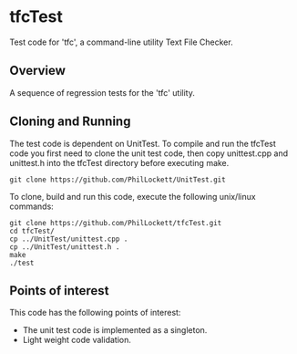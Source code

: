 # tfcTest
Test code for 'tfc', a command-line utility Text File Checker.

## Overview
A sequence of regression tests for the 'tfc' utility.

## Cloning and Running
The test code is dependent on UnitTest. To compile and run the tfcTest code you
first need to clone the unit test code, then copy unittest.cpp and unittest.h 
into the tfcTest directory before executing make.

    git clone https://github.com/PhilLockett/UnitTest.git

To clone, build and run this code, execute the following unix/linux commands:

    git clone https://github.com/PhilLockett/tfcTest.git
    cd tfcTest/
    cp ../UnitTest/unittest.cpp .
    cp ../UnitTest/unittest.h .
    make
    ./test

## Points of interest
This code has the following points of interest:

  * The unit test code is implemented as a singleton.
  * Light weight code validation.
